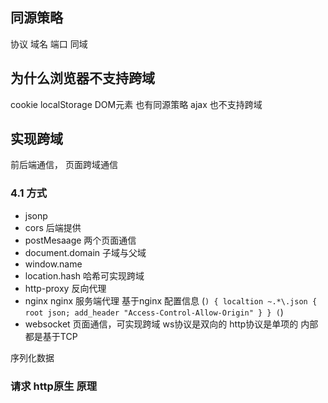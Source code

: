 
## 同源策略
协议 域名 端口     同域

## 为什么浏览器不支持跨域
cookie localStorage
DOM元素 也有同源策略
ajax 也不支持跨域

## 实现跨域
前后端通信， 页面跨域通信

### 4.1 方式
- jsonp
- cors   后端提供
- postMesaage  两个页面通信
- document.domain 子域与父域
- window.name
- location.hash 哈希可实现跨域
- http-proxy  反向代理
- nginx  nginx 服务端代理 基于nginx 配置信息
(```)
{
	localtion ~.*\.json {
		root json;
		add_header "Access-Control-Allow-Origin"
	}
}
(```)
- websocket 页面通信，可实现跨域       ws协议是双向的 http协议是单项的 内部都是基于TCP

序列化数据

### 请求 http原生 原理